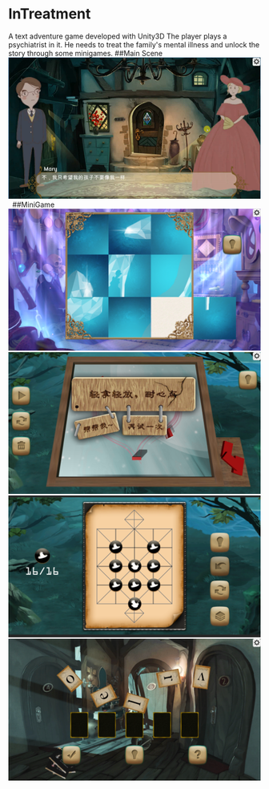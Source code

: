 InTreatment
========
A text adventure game developed with Unity3D
The player plays a psychiatrist in it. He needs to treat the family's mental illness and unlock the story through some minigames.
##Main Scene
![](https://github.com/buaaCCJ/InTreatment/raw/master/img/main_scene.png)  
##MiniGame
![](https://github.com/buaaCCJ/InTreatment/raw/master/img/game1.png)
![](https://github.com/buaaCCJ/InTreatment/raw/master/img/game2.png)
![](https://github.com/buaaCCJ/InTreatment/raw/master/img/game3.png)
![](https://github.com/buaaCCJ/InTreatment/raw/master/img/game4.png)
